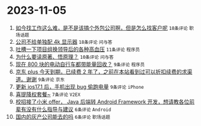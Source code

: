 # 2023-11-05

1. [如今找工作这么难，是不是该搞个外包公司啊，但是怎么找客户呢](https://www.v2ex.com/t/988737) `18条评论` `职场话题`
1. [公司不给单独配 4k 显示器](https://www.v2ex.com/t/988731) `18条评论` `问与答`
1. [吐槽一下项目组换领导后的各种高血压](https://www.v2ex.com/t/988758) `11条评论` `程序员`
1. [为什么要读原著、悟原理？](https://www.v2ex.com/t/988761) `10条评论` `问与答`
1. [现在 800 块的电动自行车都带能量回收？](https://www.v2ex.com/t/988751) `9条评论` `程序员`
1. [京东 plus 今天到期，已续费 2 年了，之前在本站看到过可以折扣续费的求渠道。谢谢](https://www.v2ex.com/t/988732) `9条评论` `京东`
1. [更新 ios17.1 后，手机出现 bug 偷跑电量](https://www.v2ex.com/t/988726) `9条评论` `iPhone`
1. [喜提降权套餐~](https://www.v2ex.com/t/988729) `7条评论` `V2EX`
1. [校招接了小米 offer， Java 后端转 Android Framework 开发，想请教各位前辈有没有什么指导与建议](https://www.v2ex.com/t/988753) `6条评论` `Android`
1. [国内的灰产公司能去的吗](https://www.v2ex.com/t/988742) `6条评论` `职场话题`
